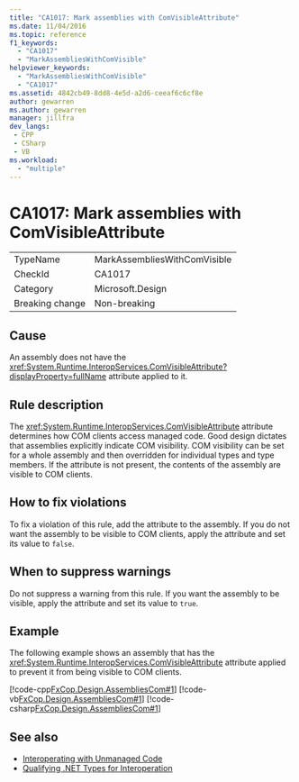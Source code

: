 ```yaml
---
title: "CA1017: Mark assemblies with ComVisibleAttribute"
ms.date: 11/04/2016
ms.topic: reference
f1_keywords:
  - "CA1017"
  - "MarkAssembliesWithComVisible"
helpviewer_keywords:
  - "MarkAssembliesWithComVisible"
  - "CA1017"
ms.assetid: 4842cb49-8dd8-4e5d-a2d6-ceeaf6c6cf8e
author: gewarren
ms.author: gewarren
manager: jillfra
dev_langs:
 - CPP
 - CSharp
 - VB
ms.workload:
  - "multiple"
---
```

# CA1017: Mark assemblies with ComVisibleAttribute

|||
|-|-|
|TypeName|MarkAssembliesWithComVisible|
|CheckId|CA1017|
|Category|Microsoft.Design|
|Breaking change|Non-breaking|

## Cause
An assembly does not have the <xref:System.Runtime.InteropServices.ComVisibleAttribute?displayProperty=fullName> attribute applied to it.

## Rule description
The <xref:System.Runtime.InteropServices.ComVisibleAttribute> attribute determines how COM clients access managed code. Good design dictates that assemblies explicitly indicate COM visibility. COM visibility can be set for a whole assembly and then overridden for individual types and type members. If the attribute is not present, the contents of the assembly are visible to COM clients.

## How to fix violations
To fix a violation of this rule, add the attribute to the assembly. If you do not want the assembly to be visible to COM clients, apply the attribute and set its value to `false`.

## When to suppress warnings
Do not suppress a warning from this rule. If you want the assembly to be visible, apply the attribute and set its value to `true`.

## Example
The following example shows an assembly that has the <xref:System.Runtime.InteropServices.ComVisibleAttribute> attribute applied to prevent it from being visible to COM clients.

[!code-cpp[FxCop.Design.AssembliesCom#1](../code-quality/codesnippet/CPP/ca1017-mark-assemblies-with-comvisibleattribute_1.cpp)]
[!code-vb[FxCop.Design.AssembliesCom#1](../code-quality/codesnippet/VisualBasic/ca1017-mark-assemblies-with-comvisibleattribute_1.vb)]
[!code-csharp[FxCop.Design.AssembliesCom#1](../code-quality/codesnippet/CSharp/ca1017-mark-assemblies-with-comvisibleattribute_1.cs)]

## See also

- [Interoperating with Unmanaged Code](/dotnet/framework/interop/index)
- [Qualifying .NET Types for Interoperation](/dotnet/framework/interop/qualifying-net-types-for-interoperation)
